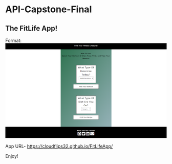 # API-Capstone-Final

## The FitLife App!

Format: ![FitLife App Pic](FitLifeApp.png)

App URL- https://cloudflips32.github.io/FitLifeApp/

Enjoy!
